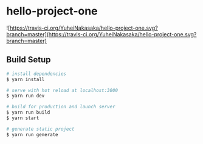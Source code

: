 # hello-project-one

![https://travis-ci.org/YuheiNakasaka/hello-project-one.svg?branch=master](https://travis-ci.org/YuheiNakasaka/hello-project-one.svg?branch=master)

## Build Setup

``` bash
# install dependencies
$ yarn install

# serve with hot reload at localhost:3000
$ yarn run dev

# build for production and launch server
$ yarn run build
$ yarn start

# generate static project
$ yarn run generate
```

